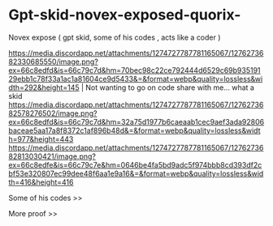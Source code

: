 # Gpt-skid-novex-exposed-quorix-
Novex expose ( gpt skid, some of his codes , acts like a coder )

https://media.discordapp.net/attachments/1274727787781165067/1276273682330685550/image.png?ex=66c8edfd&is=66c79c7d&hm=70bec98c22ce792444d6529c69b93519129ebb1c78f33a1ac1a81604ce9d5433&=&format=webp&quality=lossless&width=292&height=145 | Not wanting to go on code share with me... what a skid
https://media.discordapp.net/attachments/1274727787781165067/1276273682578276502/image.png?ex=66c8edfd&is=66c79c7d&hm=32a75d1977b6caeaab1cec9aef3ada92806baceae5aa17a8f8372c1af896b48d&=&format=webp&quality=lossless&width=977&height=443
https://media.discordapp.net/attachments/1274727787781165067/1276273682813030421/image.png?ex=66c8edfe&is=66c79c7e&hm=0646be4fa5bd9adc5f974bbb8cd393df2cbf53e320807ec99dee48f6aa1e9a16&=&format=webp&quality=lossless&width=416&height=416

Some of his codes >>

More proof >>
